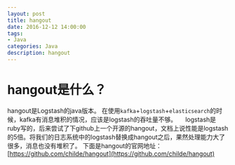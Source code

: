 ```yaml
---
layout: post
title: hangout
date: 2016-12-12 14:00:00
tags:
- Java
categories: Java
description: hangout
---
```


# hangout是什么？
hangout是Logstash的java版本。
在使用`kafka`+`logstash`+`elasticsearch`的时候，kafka有消息堆积的情况，应该是logstash的吞吐量不够。    
logstash是ruby写的，后来尝试了下github上一个开源的hangout，文档上说性能是logstash的5倍。将我们的日志系统中的logstash替换成hangout之后，果然处理能力大了很多，消息也没有堆积了。
下面是hangout的官网地址：
[https://github.com/childe/hangout](https://github.com/childe/hangout)

